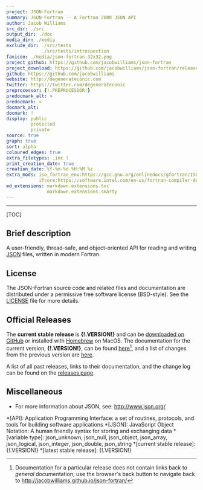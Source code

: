 ```yaml
---
project: JSON-Fortran
summary: JSON-Fortran -- A Fortran 2008 JSON API
author: Jacob Williams
src_dir: ./src
output_dir: ./doc
media_dir: ./media
exclude_dir: ./src/tests
             ./src/tests/introspection
favicon: ./media/json-fortran-32x32.png
project_github: https://github.com/jacobwilliams/json-fortran
project_download: https://github.com/jacobwilliams/json-fortran/releases/latest
github: https://github.com/jacobwilliams
website: http://degenerateconic.com
twitter: https://twitter.com/degenerateconic
preprocessor: {!.PREPROCESSOR!}
predocmark_alt: >
predocmark: <
docmark_alt:
docmark: !
display: public
         protected
         private
source: true
graph: true
sort: alpha
coloured_edges: true
extra_filetypes: .inc !
print_creation_date: true
creation_date: %Y-%m-%d %H:%M %z
extra_mods: iso_fortran_env:https://gcc.gnu.org/onlinedocs/gfortran/ISO_005fFORTRAN_005fENV.html
            ifcore:https://software.intel.com/en-us/fortran-compiler-developer-guide-and-reference-tracebackqq
md_extensions: markdown.extensions.toc
               markdown.extensions.smarty
---
```


--------------------

[TOC]

Brief description
-----------------

A user-friendly, thread-safe, and object-oriented API for reading and writing [JSON](http://json.org) files, written in modern Fortran.

License
-------

The JSON-Fortran source code and related files and documentation are
distributed under a permissive free software license (BSD-style).  See
the
[LICENSE](http://jacobwilliams.github.io/json-fortran/page/development-resources/LICENSE.html)
file for more details.

Official Releases
-----------------

The **current stable release** is **{!.VERSION!}** and can be [downloaded
on GitHub](https://github.com/jacobwilliams/json-fortran/releases/latest)
or installed with [Homebrew](http://brew.sh) on MacOS. The
documentation for the current version, **{!.VERSION!}**, can be
found [here](http://jacobwilliams.github.io/json-fortran/prev/{!.VERSION!}/index.html)[^1], and a
list of changes from the previous version are
[here](http://jacobwilliams.github.io/json-fortran/page/releases/index.html#change-log).

A list of all past releases, links to their documentation, and the
change log can be found on the
[releases page](http://jacobwilliams.github.io/json-fortran/page/releases/index.html).

Miscellaneous
-------------

* For more information about JSON, see: <http://www.json.org/>

*[API]: Application Programming Interface: a set of routines, protocols, and tools for building software applications
*[JSON]: JavaScript Object Notation: A human friendly syntax for storing and exchanging data
*[variable type]: json_unknown, json_null, json_object, json_array, json_logical, json_integer, json_double, json_string
*[current stable release]: {!.VERSION!}
*[latest stable release]: {!.VERSION!}

[^1]:
    Documentation for a particular release does not contain links
    back to *general* documentation; use the browser's back button to
    navigate back to <http://jacobwilliams.github.io/json-fortran/>
